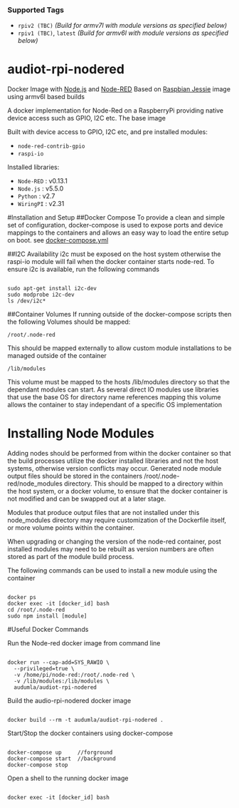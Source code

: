 ### Supported Tags
* `rpiv2 (TBC)` *(Build for armv7l with module versions as specified below)*
* `rpiv1 (TBC)`, `latest` *(Build for armv6l with module versions as specified below)*

# audiot-rpi-nodered
Docker Image with [Node.js](https://nodejs.org/) and [Node-RED](http://nodered.org/)
Based on [Raspbian Jessie](resin/rpi-raspbian:jessie) image using armv6l based builds

A docker implementation for Node-Red on a RaspberryPi providing native device access such as GPIO, I2C etc. The base image

Built with device access to GPIO, I2C etc, and pre installed modules: 
   * ` node-red-contrib-gpio `
   * ` raspi-io `

Installed libraries:
   * ` Node-RED ` : v0.13.1
   * ` Node.js ` : v5.5.0
   * ` Python ` : v2.7
   * ` WiringPI ` : v2.31

#Installation and Setup
##Docker Compose
To provide a clean and simple set of configuration, docker-compose is used to expose ports and device mappings to the containers and allows an easy way to load the entire setup on boot.
see [docker-compose.yml](./docker-compose.yml)

##I2C Availability
i2c must be exposed on the host system otherwise the raspi-io module will fail when the docker container starts node-red. To ensure i2c is available, run the following commands  
```Shell

sudo apt-get install i2c-dev
sudo modprobe i2c-dev
ls /dev/i2c*
```

##Container Volumes
If running outside of the docker-compose scripts then the following Volumes should be mapped:

```
/root/.node-red 
```
This should be mapped externally to allow custom module installations to be managed outside of the container

```
/lib/modules
```
This volume must be mapped to the hosts /lib/modules directory so that the dependant modules can start. As several direct IO modules use libraries that use the base OS for directory name references mapping this volume allows the container to stay independant of a specific OS implementation 

# Installing Node Modules
Adding nodes should be performed from within the docker container so that the build processes utilize the docker installed libraries and not the host systems, otherwise version conflicts may occur. 
Generated node module output files should be stored in the containers /root/.node-red/node_modules directory. This should be mapped to a directory within the host system, or a docker volume, to ensure that the docker container is not modified and can be swapped out at a later stage. 

Modules that produce output files that are not installed under this node_modules directory may require customization of the Dockerfile itself, or more volume points within the container. 

When upgrading or changing the version of the node-red container, post installed modules may need to be rebuilt as version numbers are often stored as part of the module build process.

The following commands can be used to install a new module using the container
```Shell

docker ps
docker exec -it [docker_id] bash
cd /root/.node-red
sudo npm install [module]
```
#Useful Docker Commands

Run the Node-red docker image from command line
```Shell

docker run --cap-add=SYS_RAWIO \
  --privileged=true \
  -v /home/pi/node-red:/root/.node-red \
  -v /lib/modules:/lib/modules \
  audumla/audiot-rpi-nodered
```

Build the audio-rpi-nodered docker image
```Shell

docker build --rm -t audumla/audiot-rpi-nodered .
```

Start/Stop the docker containers using docker-compose
```Shell

docker-compose up     //forground
docker-compose start  //background
docker-compose stop
```

Open a shell to the running docker image
```Shell

docker exec -it [docker_id] bash
```


